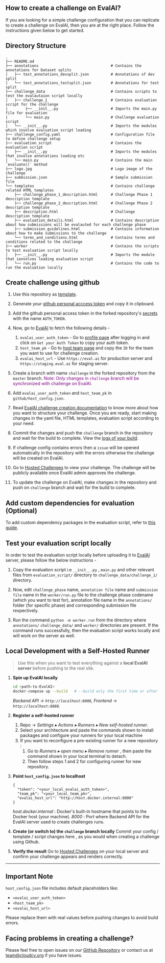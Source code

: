 ## How to create a challenge on EvalAI?

If you are looking for a simple challenge configuration that you can replicate to create a challenge on EvalAI, then you are at the right place. Follow the instructions given below to get started.

## Directory Structure

```
.
├── README.md
├── annotations                                 # Contains the annotations for Dataset splits
│   ├── test_annotations_devsplit.json          # Annotations of dev split
│   └── test_annotations_testsplit.json         # Annotations for test split
├── challenge_data                              # Contains scripts to test the evalautaion script locally
│   ├── challenge_1                             # Contains evaluation script for the challenge
|        ├── __init__.py                        # Imports the main.py file for evaluation
|        └── main.py                            # Challenge evaluation script
│   └── __init__.py                             # Imports the modules which involve evaluation script loading
├── challenge_config.yaml                       # Configuration file to define challenge setup
├── evaluation_script                           # Contains the evaluation script
│   ├── __init__.py                             # Imports the modules that involve annotations loading etc
│   └── main.py                                 # Contains the main `evaluate()` method
├── logo.jpg                                    # Logo image of the challenge
├── submission.json                             # Sample submission file
└── templates                                   # Contains challenge related HTML templates
    ├── challenge_phase_1_description.html      # Challenge Phase 1 description template
    ├── challenge_phase_2_description.html      # Challenge Phase 2 description template
    ├── description.html                        # Challenge description template
    ├── evaluation_details.html                 # Contains description about how submissions will be evalauted for each challenge phase
    ├── submission_guidelines.html              # Contains information about how to make submissions to the challenge
    └── terms_and_conditions.html               # Contains terms and conditions related to the challenge
├── worker                                      # Contains the scripts to test evaluation script locally
│   ├── __init__.py                             # Imports the module that ionvolves loading evaluation script
│   └── run.py                                  # Contains the code to run the evaluation locally
```

## Create challenge using github

1. Use this repository as [template](https://docs.github.com/en/free-pro-team@latest/github/creating-cloning-and-archiving-repositories/creating-a-repository-from-a-template).

2. Generate your [github personal acccess token](https://docs.github.com/en/free-pro-team@latest/github/authenticating-to-github/creating-a-personal-access-token) and copy it in clipboard.

3. Add the github personal access token in the forked repository's [secrets](https://docs.github.com/en/free-pro-team@latest/actions/reference/encrypted-secrets#creating-encrypted-secrets-for-a-repository) with the name `AUTH_TOKEN`.

4. Now, go to [EvalAI](https://eval.ai) to fetch the following details -
   1. `evalai_user_auth_token` - Go to [profile page](https://eval.ai/web/profile) after logging in and click on `Get your Auth Token` to copy your auth token.
   2. `host_team_pk` - Go to [host team page](https://eval.ai/web/challenge-host-teams) and copy the `ID` for the team you want to use for challenge creation.
   3. `evalai_host_url` - Use `https://eval.ai` for production server and `https://staging.eval.ai` for staging server.

5. Create a branch with name `challenge` in the forked repository from the `master` branch.
<span style="color:purple">Note: Only changes in `challenge` branch will be synchronized with challenge on EvalAI.</span>

6. Add `evalai_user_auth_token` and `host_team_pk` in `github/host_config.json`.

7. Read [EvalAI challenge creation documentation](https://evalai.readthedocs.io/en/latest/configuration.html) to know more about how you want to structure your challenge. Once you are ready, start making changes in the yaml file, HTML templates, evaluation script according to your need.

8. Commit the changes and push the `challenge` branch in the repository and wait for the build to complete. View the [logs of your build](https://docs.github.com/en/free-pro-team@latest/actions/managing-workflow-runs/using-workflow-run-logs#viewing-logs-to-diagnose-failures).

9. If challenge config contains errors then a `issue` will be opened automatically in the repository with the errors otherwise the challenge will be created on EvalAI.

10. Go to [Hosted Challenges](https://eval.ai/web/hosted-challenges) to view your challenge. The challenge will be publicly available once EvalAI admin approves the challenge.

11. To update the challenge on EvalAI, make changes in the repository and push on `challenge` branch and wait for the build to complete.

## Add custom dependencies for evaluation (Optional)
To add custom dependency packages in the evaluation script, refer to [this guide](./evaluation_script/dependency-installation.md).

## Test your evaluation script locally

In order to test the evaluation script locally before uploading it to [EvalAI](https://eval.ai) server, please follow the below instructions -

1. Copy the evaluation script i.e `__init__.py` , `main.py` and other relevant files from `evaluation_script/` directory to `challenge_data/challenge_1/` directory.

2. Now, edit `challenge_phase` name, `annotation file` name and `submission file` name in the `worker/run.py` file to the challenge phase codename (which you want to test for), annotation file name in the `annotations/` folder (for specific phase) and corresponding submission file respectively.

3. Run the command `python -m worker.run` from the directory where `annotations/` `challenge_data/` and `worker/` directories are present. If the command runs successfully, then the evaluation script works locally and will work on the server as well.

## Local Development with a Self-Hosted Runner

> Use this when you want to test everything against a **local EvalAI server** before pushing to the real site.

1. **Spin up EvalAI locally**

   ```bash
   cd <path-to-EvalAI>
   docker-compose up --build   # --build only the first time or after code changes
   ```

   *Backend API → `http://localhost:8000`, Frontend → `http://localhost:8888`.*

2. **Register a self-hosted runner**

   1. Repo → *Settings ▸ Actions ▸ Runners ▸ New self-hosted runner*.
   2. Select your architecture and paste the commands shown to install packages and configure your runners for your local machine
   3. If you want to reconfigure a pre-existing runner for a new repository :
      1. Go to *Runners ▸ open menu ▸ Remove runner* , then paste the command shown in your local terminal to detach.
      2. Then follow steps 1 and 2 for configuring runner for new repository.

3. **Point `host_config.json` to localhost**

   ```jsonc
   {
     "token": "<your_local_evalai_auth_token>",
     "team_pk": "<your_local_team_pk>",
     "evalai_host_url": "http://host.docker.internal:8000"
   }
   ```
   *host.docker.internal* : Docker's built-in hostname that points to the Docker host (your machine).
   *8000* : Port where Backend API for the EvalAI server used to create challenges runs.



5. **Create (or switch to) the `challenge` branch locally**
   Commit your config / template / script changes here , as you would when creating a challenge using Github.

6. **Verify the result**
   Go to [Hosted Challenges](http://127.0.0.1:8888/web/hosted-challenges) on your local server and confirm your challenge appears and renders correctly.

---
## Important Note
`host_config.json` file includes default placeholders like:

- `<evalai_user_auth_token>`
- `<host_team_pk>`
- `<evalai_host_url>`

Please replace them with real values before pushing changes to avoid build errors.

## Facing problems in creating a challenge?

Please feel free to open issues on our [GitHub Repository](https://github.com/Cloud-CV/EvalAI-Starter/issues) or contact us at team@cloudcv.org if you have issues.

